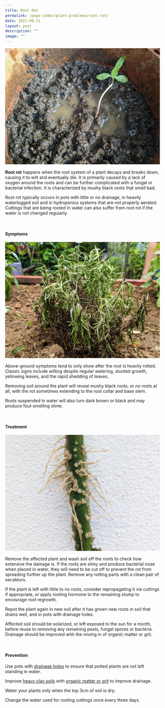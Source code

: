 ```yaml
---
title: Root Rot
permalink: /page-index/plant-problems/root-rot/
date: 2023-09-21
layout: post
description: ""
image: ""
---
```

<section>
	<img title="A seedling sitting in waterlogged soil, potentially suffering from root rot. Photo by Jacqueline Chua." src="/images/Plant%20problems/waterlogging_jacchua.jpg">
	<p><b>Root rot</b> happens when the root system of a plant decays and breaks down, causing it to wilt and eventually die. It is primarily caused by a lack of oxygen around the roots and can be further complicated with a fungal or bacterial infection. It is characterized by mushy black roots that smell bad.</p>
	<p>Root rot typically occurs in pots with little or no drainage, in heavily waterlogged soil and in hydroponics systems that are not properly aerated. Cuttings that are being rooted in water can also suffer from root rot if the water is not changed regularly.</p>
	<br>
</section>

<section>
	<h4>Symptoms</h4>
	<img title="A plant that continues to wilt after being watered may have root rot. Photo by Jacqueline Chua." src="/images/Plant%20problems/Wilting_JacChua%20(1).jpg">
  <p>Above-ground symptoms tend to only show after the root is heavily rotted. Classic signs include wilting despite regular watering, stunted growth, yellowing leaves, and the rapid shedding of leaves.</p>
  <p>Removing soil around the plant will reveal mushy black roots, or no roots at all, with the rot sometimes extending to the root collar and base stem. </p>
	<p>Roots suspended in water will also turn dark brown or black and may produce foul-smelling slime. </p>
	<br>
</section>

<section>
	<h4>Treatment</h4>
	<img title="Healthy roots growing on a cutting rooted in water. Photo by Jacqueline Chua." src="/images/Horti%20techniques/Rooting_Jacchua%20(1).jpg">
  <p>Remove the affected plant and wash soil off the roots to check how extensive the damage is. If the roots are slimy and produce bacterial ooze when placed in water, they will need to be cut off to prevent the rot from spreading further up the plant. Remove any rotting parts with a clean pair of secateurs.</p><p>
	</p><p>If the plant is left with little to no roots, consider repropagating it via cuttings if appropriate, or apply rooting hormone to the remaining stump to encourage root regrowth.</p>
	<p>Repot the plant again in new soil after it has grown new roots in soil that drains well, and in pots with drainage holes.</p>
	<p>Affected soil should be solarized, or left exposed to the sun for a month, before reuse to removing any remaining pests, fungal spores or bacteria. Drainage should be improved with the mixing in of organic matter or grit.</p>
	<br>
</section>

<section>
	<h4>Prevention</h4>
	<p>Use pots with <a href="/page-index/horticulture-techniques/planting-in-containers/">drainage holes</a> to ensure that potted plants are not left standing in water.</p>
	<p>Improve <a href="/page-index/horticulture-techniques/soil/">heavy clay soils</a> with <a href="/page-index/horticulture-techniques/soil-amendments/">organic matter or grit</a> to improve drainage.</p> 
	<p>Water your plants only when the top 3cm of soil is dry.</p>
	<p>Change the water used for rooting cuttings once every three days.</p> 
</section>